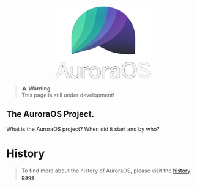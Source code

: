 <p align="center">
<img src="assets/auroraos.png" width="250" />
</p>

> **⚠ Warning**<br> This page is still under development!

## The AuroraOS Project.

What is the AuroraOS project? When did it start and by who?



# History

> To find more about the history of AuroraOS, please visit the [history page](https://github.com/Wickslynx/AuroraOS/tree/main/docs/history.md)

